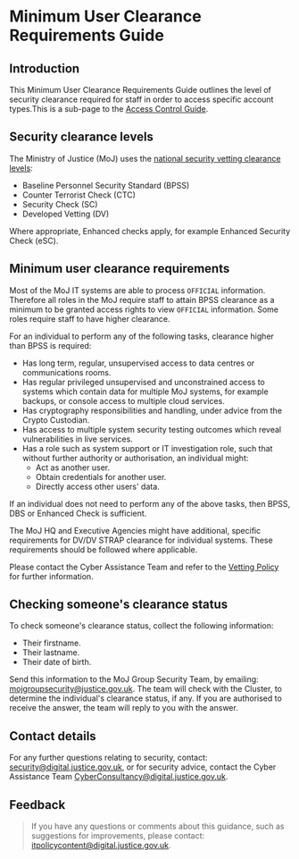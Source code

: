 # Minimum User Clearance Requirements Guide

## Introduction

This Minimum User Clearance Requirements Guide outlines the level of security clearance required for staff in order to access specific account types.This is a sub-page to the [Access Control Guide](access-control-guide.md).

## Security clearance levels

The Ministry of Justice \(MoJ\) uses the [national security vetting clearance levels](https://www.gov.uk/government/publications/united-kingdom-security-vetting-clearance-levels):

-   Baseline Personnel Security Standard \(BPSS\)
-   Counter Terrorist Check \(CTC\)
-   Security Check \(SC\)
-   Developed Vetting \(DV\)

Where appropriate, Enhanced checks apply, for example Enhanced Security Check \(eSC\).

## Minimum user clearance requirements

Most of the MoJ IT systems are able to process `OFFICIAL` information. Therefore all roles in the MoJ require staff to attain BPSS clearance as a minimum to be granted access rights to view `OFFICIAL` information. Some roles require staff to have higher clearance.

For an individual to perform any of the following tasks, clearance higher than BPSS is required:

-   Has long term, regular, unsupervised access to data centres or communications rooms.
-   Has regular privileged unsupervised and unconstrained access to systems which contain data for multiple MoJ systems, for example backups, or console access to multiple cloud services.
-   Has cryptography responsibilities and handling, under advice from the Crypto Custodian.
-   Has access to multiple system security testing outcomes which reveal vulnerabilities in live services.
-   Has a role such as system support or IT investigation role, such that without further authority or authorisation, an individual might:
    -   Act as another user.
    -   Obtain credentials for another user.
    -   Directly access other users' data.

If an individual does not need to perform any of the above tasks, then BPSS, DBS or Enhanced Check is sufficient.

The MoJ HQ and Executive Agencies might have additional, specific requirements for DV/DV STRAP clearance for individual systems. These requirements should be followed where applicable.

Please contact the Cyber Assistance Team and refer to the [Vetting Policy](https://intranet.justice.gov.uk/guidance/hr/recruitment/security-vetting/) for further information.

## Checking someone's clearance status

To check someone's clearance status, collect the following information:

-   Their firstname.
-   Their lastname.
-   Their date of birth.

Send this information to the MoJ Group Security Team, by emailing: [mojgroupsecurity@justice.gov.uk](mailto:mojgroupsecurity@justice.gov.uk). The team will check with the Cluster, to determine the individual's clearance status, if any. If you are authorised to receive the answer, the team will reply to you with the answer.

## Contact details

For any further questions relating to security, contact: [security@digital.justice.gov.uk](mailto:security@digital.justice.gov.uk), or for security advice, contact the Cyber Assistance Team [CyberConsultancy@digital.justice.gov.uk](mailto:CyberConsultancy@digital.justice.gov.uk).

## Feedback

> If you have any questions or comments about this guidance, such as suggestions for improvements, please contact: [itpolicycontent@digital.justice.gov.uk](mailto:itpolicycontent@digital.justice.gov.uk).

